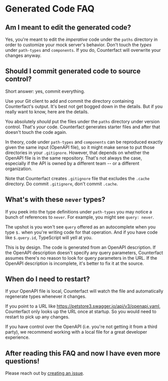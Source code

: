# Generated Code FAQ

## Am I meant to edit the generated code?

Yes, you're meant to edit the _imperative_ code under the `paths` directory in order to customize your mock server's behavior. Don't touch the _types_ under `path-types` and `components`. If you do, Counterfact will overwrite your changes anyway.

## Should I commit generated code to source control?

Short answer: yes, commit everything.

Use your Git client to add and commit the directory containing Counterfact's output. It's best not get bogged down in the details. But if you really want to know, here are the details.

You absolutely _should_ put the files under the `paths` directory under version control. That's _your_ code. Counterfact generates starter files and after that doesn't touch the code again.

In theory, code under `path-types` and `components` can be reproduced exactly given the same input (OpenAPI file), so it might make sense to put those directories in your `.gitignore`. However, that depends on whether the OpenAPI file is in the same repository. That's not always the case, especially if the API is owned by a different team -- or a different organization.

Note that Counterfact creates `.gitignore` file that excludes the `.cache` directory. Do commit `.gitignore`, don't commit `.cache`.

## What's with these `never` types?

If you peek into the type definitions under `path-types` you may notice a bunch of references to `never`. For example, you might see `query: never`.

The upshot is you won't see `query` offered as an autocomplete when you type `$.` when you're writing code for that operation. And if you have code like `$.query.id`, TypeScript will yell at you.

This is by design. The code is generated from an OpenAPI description. If the OpenAPI description doesn't specify any query parameters, Counterfact assumes there's no reason to look for query parameters in the URL. If the OpenAPI description is incomplete, it's better to fix it at the source.

## When do I need to restart?

If your OpenAPI file is local, Counterfact will watch the file and automatically regenerate types whenever it changes.

If you point to a URL like https://petstore3.swagger.io/api/v3/openapi.yaml, Counterfact only looks up the URL once at startup. So you would need to restart to pick up any changes.

If you have control over the OpenAPI (i.e. you're not getting it from a third party), we recommend working with a local file for a great developer experience.

## After reading this FAQ and now I have even more questions!

Please reach out by [creating an issue](https://github.com/pmcelhaney/counterfact/issues).
